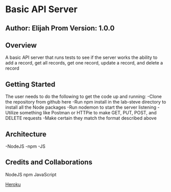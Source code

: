 # Basic API Server

## Author: Elijah Prom Version: 1.0.0

## Overview

A basic API server that runs tests to see if the server works
the ability to add a record, get all records, get one record, update a record, and delete a record

## Getting Started

The user needs to do the following to get the code up and running: -Clone the repository from github here -Run npm install in the lab-steve directory to install all the Node packages -Run nodemon to start the server listening -Utilize something like Postman or HTTPie to make GET, PUT, POST, and DELETE requests -Make certain they match the format described above

## Architecture

-NodeJS -npm -JS

## Credits and Collaborations

NodeJS npm JavaScript

[Heroku](???)
